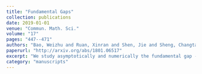 ```yaml
---
title: "Fundamental Gaps"
collection: publications
date: 2019-01-01
venue: "Commun. Math. Sci."
volume: "17"
pages: "447--471"
authors: "Bao, Weizhu and Ruan, Xinran and Shen, Jie and Sheng, Changtao"
paperurl: "http://arxiv.org/abs/1801.06517"
excerpt: "We study asymptotically and numerically the fundamental gap -- the difference between the first two smallest (and distinct) eigenvalues -- of the fractional Schr\textbackslash"
category: "manuscripts"
---
```

